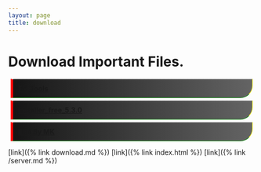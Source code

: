 ```yaml
---
layout: page
title: download 
---
```

# Download Important Files.

<div><style> .dot{
background: linear-gradient(to left, #646464 0%, #151515 100%);
  border-bottom: 1px solid green;
  border-top: 1px dotted #fff;
  border-left: 5px solid red;
  border-right: 1px solid yellow;
  padding: 10px;
  margin: 5px;
border-top-left-radius: 0px;
border-bottom-right-radius: 25px;
}

a{
color: #fff;}

</style>
 
<a href="https://1drv.ms/u/s!ArvkL8CzRv5ThSkyakThm-4BDpQa?e=1GPDF0"><div class="dot"> <b>TV_Tools</b></div></a>
<a href="http://mkbd.tk/installer_free_5.3.0.exe"><div class="dot"> <b>installer_free_5.3.0</b></div></a>
<a href="https://onedrive.live.com/embed?cid=53FE46B3C02FE4BB&resid=53FE46B3C02FE4BB%21680&authkey=AFdbXxag69ftzQ0"><div class="dot"> <b>IDM By MK</b></div></a>

[link]({% link download.md %})
[link]({% link index.html %})
[link]({% link /server.md %})
